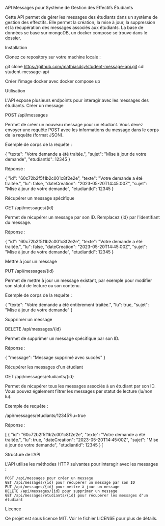 API Messages pour Système de Gestion des Effectifs Étudiants

Cette API permet de gérer les messages des étudiants dans un système de gestion des effectifs. Elle permet la création, la mise à jour, la suppression et la récupération des messages associés aux étudiants.
La base de données se base sur mongoDB, un docker compose se trouve dans le dossier.


Installation

Clonez ce repository sur votre machine locale :

git clone https://github.com/mathiasdsy/student-message-api.git
cd student-message-api

Créer l'image docker avec docker compose up

Utilisation

L'API expose plusieurs endpoints pour interagir avec les messages des étudiants.
Créer un message

POST /api/messages

Permet de créer un nouveau message pour un étudiant. Vous devez envoyer une requête POST avec les informations du message dans le corps de la requête (format JSON).

Exemple de corps de la requête :

{
  "texte": "Votre demande a été traitée.",
  "sujet": "Mise à jour de votre demande",
  "etudiantId": 12345
}

Réponse :

{
  "id": "60c72b2f5f1b2c001c8f2e2e",
  "texte": "Votre demande a été traitée.",
  "lu": false,
  "dateCreation": "2023-05-20T14:45:00Z",
  "sujet": "Mise à jour de votre demande",
  "etudiantId": 12345
}

Récupérer un message spécifique

GET /api/messages/{id}

Permet de récupérer un message par son ID. Remplacez {id} par l'identifiant du message.

Réponse :

{
  "id": "60c72b2f5f1b2c001c8f2e2e",
  "texte": "Votre demande a été traitée.",
  "lu": false,
  "dateCreation": "2023-05-20T14:45:00Z",
  "sujet": "Mise à jour de votre demande",
  "etudiantId": 12345
}

Mettre à jour un message

PUT /api/messages/{id}

Permet de mettre à jour un message existant, par exemple pour modifier son statut de lecture ou son contenu.

Exemple de corps de la requête :

{
  "texte": "Votre demande a été entièrement traitée.",
  "lu": true,
  "sujet": "Mise à jour de votre demande"
}

Supprimer un message

DELETE /api/messages/{id}

Permet de supprimer un message spécifique par son ID.

Réponse :

{
  "message": "Message supprimé avec succès"
}

Récupérer les messages d'un étudiant

GET /api/messages/etudiants/{id}

Permet de récupérer tous les messages associés à un étudiant par son ID. Vous pouvez également filtrer les messages par statut de lecture (lu/non lu).

Exemple de requête :

/api/messages/etudiants/12345?lu=true

Réponse :

[
  {
    "id": "60c72b2f5f1b2c001c8f2e2e",
    "texte": "Votre demande a été traitée.",
    "lu": true,
    "dateCreation": "2023-05-20T14:45:00Z",
    "sujet": "Mise à jour de votre demande",
    "etudiantId": 12345
  }
]

Structure de l'API

L'API utilise les méthodes HTTP suivantes pour interagir avec les messages :

    POST /api/messages pour créer un message
    GET /api/messages/{id} pour récupérer un message par son ID
    PUT /api/messages/{id} pour mettre à jour un message
    DELETE /api/messages/{id} pour supprimer un message
    GET /api/messages/etudiants/{id} pour récupérer les messages d'un étudiant

Licence

Ce projet est sous licence MIT. Voir le fichier LICENSE pour plus de détails.
